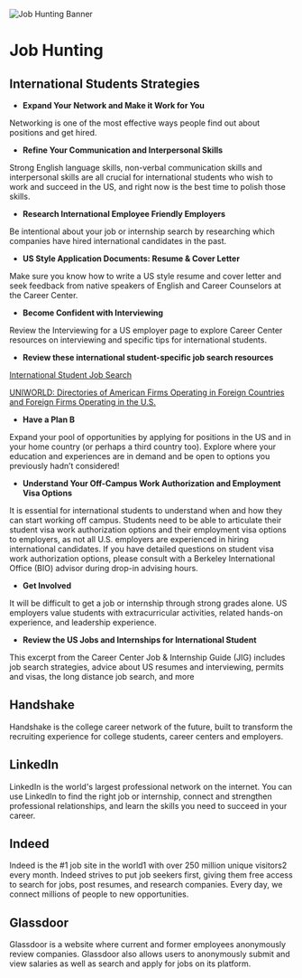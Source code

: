 ![Job Hunting Banner](https://berkeleysquareit.com/wp-content/uploads/2019/06/people-shaking-hands-640x350.jpg)

# Job Hunting

## International Students Strategies

- **Expand Your Network and Make it Work for You**

Networking is one of the most effective ways people find out about positions and get hired.

- **Refine Your Communication and Interpersonal Skills**

Strong English language skills, non-verbal communication skills and interpersonal skills are all crucial for international students who wish to work and succeed in the US, and right now is the best time to polish those skills.

- **Research International Employee Friendly Employers**

Be intentional about your job or internship search by researching which companies have hired international candidates in the past.

- **US Style Application Documents: Resume & Cover Letter**

Make sure you know how to write a US style resume and cover letter and seek feedback from native speakers of English and Career Counselors at the Career Center.

- **Become Confident with Interviewing**

Review the Interviewing for a US employer page to explore Career Center resources on interviewing and specific tips for international students.

- **Review these international student-specific job search resources**

[International Student Job Search](http://www.internationalstudent.com/jobsearch/)

[UNIWORLD: Directories of American Firms Operating in Foreign Countries and Foreign Firms Operating in the U.S.](https://uniworldonline.com/)

- **Have a Plan B**

Expand your pool of opportunities by applying for positions in the US and in your home country (or perhaps a third country too). Explore where your education and experiences are in demand and be open to options you previously hadn’t considered!

- **Understand Your Off-Campus Work Authorization and Employment Visa Options**

It is essential for international students to understand when and how they can start working off campus. Students need to be able to articulate their student visa work authorization options and their employment visa options to employers, as not all U.S. employers are experienced in hiring international candidates. If you have detailed questions on student visa work authorization options, please consult with a Berkeley International Office (BIO) advisor during drop-in advising hours.

- **Get Involved**

It will be difficult to get a job or internship through strong grades alone. US employers value students with extracurricular activities, related hands-on experience, and leadership experience.

- **Review the US Jobs and Internships for International Student**

This excerpt from the Career Center Job & Internship Guide (JIG) includes job search strategies, advice about US resumes and interviewing, permits and visas, the long distance job search, and more

## Handshake

Handshake is the college career network of the future, built to transform the recruiting experience for college students, career centers and employers.

## LinkedIn

LinkedIn is the world's largest professional network on the internet. You can use LinkedIn to find the right job or internship, connect and strengthen professional relationships, and learn the skills you need to succeed in your career.

## Indeed

Indeed is the #1 job site in the world1 with over 250 million unique visitors2 every month. Indeed strives to put job seekers first, giving them free access to search for jobs, post resumes, and research companies. Every day, we connect millions of people to new opportunities.

## Glassdoor

Glassdoor is a website where current and former employees anonymously review companies. Glassdoor also allows users to anonymously submit and view salaries as well as search and apply for jobs on its platform.
